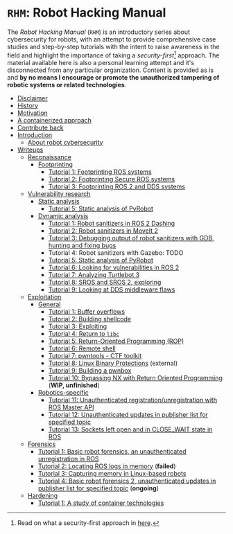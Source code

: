 # `RHM`: Robot Hacking Manual

The *Robot Hacking Manual* (`RHM`) is an introductory series about cybersecurity for robots, with an attempt to provide comprehensive case studies and step-by-step tutorials with the intent to raise awareness in the field and highlight the importance of taking a *security-first*[^0] approach. The material available here is also a personal learning attempt and it's disconnected from any particular organization. Content is provided as is and **by no means I encourage or promote the unauthorized tampering of robotic systems or related technologies**.

- [Disclaimer](DISCLAIMER.md)
- [History](MOTIVATION.md#history)
- [Motivation](MOTIVATION.md#motivation)
- [A containerized approach](MOTIVATION.md#a-containerized-approach)
- [Contribute back](CONTRIBUTE.md)
- [Introduction](0_introduction/README.md)
  - [About robot cybersecurity](0_introduction/README.md#about-robot-cybersecurity)
- [Writeups]()
  - [Reconaissance]()
    - [Footprinting]()
      - [Tutorial 1: Footprinting ROS systems](1_reconnaissance/robot_footprinting/tutorial1/)
      - [Tutorial 2: Footprinting Secure ROS systems](1_reconnaissance/robot_footprinting/tutorial2/)
      - [Tutorial 3: Footprinting ROS 2 and DDS systems](1_reconnaissance/robot_footprinting/tutorial3/)
  - [Vulnerability research]()
    - [Static analysis]()
      - [Tutorial 5: Static analysis of PyRobot](2_robot_vulnerabilities/tutorial5/)
    - [Dynamic analysis]()
      - [Tutorial 1: Robot sanitizers in ROS 2 Dashing](2_robot_vulnerabilities/tutorial1/)
      - [Tutorial 2: Robot sanitizers in MoveIt 2](2_robot_vulnerabilities/tutorial2/)
      - [Tutorial 3: Debugging output of robot sanitizers with GDB, hunting and fixing bugs](2_robot_vulnerabilities/tutorial3/)
      - Tutorial 4: Robot sanitizers with Gazebo: TODO
      - [Tutorial 5: Static analysis of PyRobot](2_robot_vulnerabilities/tutorial5/)
      - [Tutorial 6: Looking for vulnerabilities in ROS 2](2_robot_vulnerabilities/tutorial6/)
      - [Tutorial 7: Analyzing Turtlebot 3](2_robot_vulnerabilities/tutorial7/)
      - [Tutorial 8: SROS and SROS 2, exploring](2_robot_vulnerabilities/tutorial8/)
      - [Tutorial 9: Looking at DDS middleware flaws](2_robot_vulnerabilities/tutorial8/)
  - [Exploitation]()
    - [General]()
      - [Tutorial 1: Buffer overflows](3_robot_exploitation/tutorial1/)
      - [Tutorial 2: Building shellcode](3_robot_exploitation/tutorial2/)
      - [Tutorial 3: Exploiting](3_robot_exploitation/tutorial3/)
      - [Tutorial 4: Return to `libc`](3_robot_exploitation/tutorial4/)
      - [Tutorial 5: Return-Oriented Programming (ROP)](3_robot_exploitation/tutorial5/)
      - [Tutorial 6: Remote shell](3_robot_exploitation/tutorial6/)
      - [Tutorial 7: pwntools - CTF toolkit](3_robot_exploitation/tutorial7/)
      - [Tutorial 8: Linux Binary Protections](https://github.com/nnamon/linux-exploitation-course/blob/master/lessons/5_protections/lessonplan.md) (external)
      - [Tutorial 9: Building a pwnbox](3_robot_exploitation/tutorial9/)
      - [Tutorial 10: Bypassing NX with Return Oriented Programming](3_robot_exploitation/tutorial10/) (**WIP, unfinished**)
    - [Robotics-specific]()
      - [Tutorial 11: Unauthenticated registration/unregistration with ROS Master API](3_robot_exploitation/tutorial11/)
      - [Tutorial 12: Unauthenticated updates in publisher list for specified topic](3_robot_exploitation/tutorial12)
      - [Tutorial 13: Sockets left open and in CLOSE_WAIT state in ROS](3_robot_exploitation/tutorial13)
  - [Forensics]()
    - [Tutorial 1: Basic robot forensics, an unauthenticated unregistration in ROS](4_other/robot_forensics/tutorial1/)
    - [Tutorial 2: Locating ROS logs in memory](4_other/robot_forensics/tutorial2/) (**failed**)
    - [Tutorial 3: Capturing memory in Linux-based robots](4_other/robot_forensics/tutorial3/)
    - [Tutorial 4: Basic robot forensics 2, unauthenticated updates in publisher list for specified topic](4_other/robot_forensics/tutorial4/) (**ongoing**)
  - [Hardening]()
    - [Tutorial 1: A study of container technologies](4_other/hardening/tutorial1/README.md)

[^0]: Read on what a security-first approach in [here](https://www.darkreading.com/edge-articles/a-security-first-approach-to-devops).
